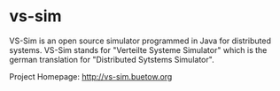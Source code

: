 vs-sim
======

VS-Sim is an open source simulator programmed in Java for distributed systems. VS-Sim stands for "Verteilte Systeme Simulator" which is the german translation for "Distributed Sytstems Simulator".


Project Homepage: http://vs-sim.buetow.org
